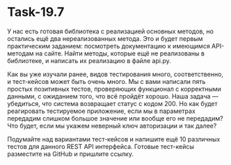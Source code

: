 # Task-19.7
У нас есть готовая библиотека с реализацией основных методов, но остались ещё два нереализованных метода.
Это и будет первым практическим заданием: посмотреть документацию к имеющимся API-методам на сайте. 
Найти методы, которые ещё не реализованы в библиотеке, и написать их реализацию в файле api.py.

Как вы уже изучали ранее, видов тестирования много, соответственно, и тест-кейсов может быть очень много.
Мы с вами написали пять простых позитивных тестов, проверяющих функционал с корректными данными, с ожиданием того, что всё пройдёт хорошо.
Наша задача — убедиться, что система возвращает статус с кодом 200. 
Но как будет реагировать тестируемое приложение, если мы в параметрах передадим слишком большое значение или вообще его не передадим? 
Что будет, если мы укажем неверный ключ авторизации и так далее?

Подумайте над вариантами тест-кейсов и напишите ещё 10 различных тестов для данного REST API интерфейса.
Готовые тест-кейсы разместите на GitHub и пришлите ссылку.
